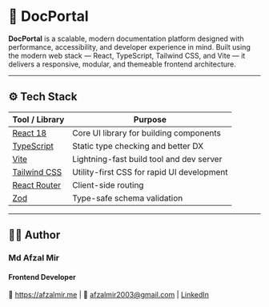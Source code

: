 # 📘 DocPortal

**DocPortal** is a scalable, modern documentation platform designed with performance, accessibility, and developer experience in mind. Built using the modern web stack — React, TypeScript, Tailwind CSS, and Vite — it delivers a responsive, modular, and themeable frontend architecture.

---

## ⚙️ Tech Stack

| Tool / Library           | Purpose                                         |
|--------------------------|--------------------------------------------------|
| [React 18](https://reactjs.org/)             | Core UI library for building components      |
| [TypeScript](https://www.typescriptlang.org/)       | Static type checking and better DX    |
| [Vite](https://vitejs.dev/)                  | Lightning-fast build tool and dev server     |
| [Tailwind CSS](https://tailwindcss.com/)     | Utility-first CSS for rapid UI development   |
| [React Router](https://reactrouter.com/)     | Client-side routing                          |
| [Zod](https://zod.dev/)                      | Type-safe schema validation                  |

---

## 👨‍💻 Author
### Md Afzal Mir
#### Frontend Developer
🔗 https://afzalmir.me | 📧 afzalmir2003@gmail.com | [LinkedIn](https://linkedin.com/in/iafzalmir)